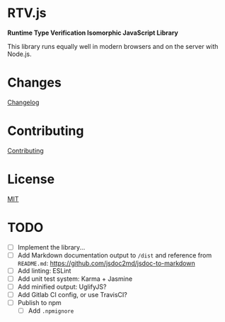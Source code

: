 # RTV.js

__Runtime Type Verification Isomorphic JavaScript Library__

This library runs equally well in modern browsers and on the server with Node.js.

# Changes

[Changelog](CHANGELOG.md)

# Contributing

[Contributing](CONTRIBUTING.md)

# License

[MIT](LICENSE.md)

# TODO

- [ ] Implement the library...
- [ ] Add Markdown documentation output to `/dist` and reference from `README.md`: https://github.com/jsdoc2md/jsdoc-to-markdown
- [ ] Add linting: ESLint
- [ ] Add unit test system: Karma + Jasmine
- [ ] Add minified output: UglifyJS?
- [ ] Add Gitlab CI config, or use TravisCI?
- [ ] Publish to npm
    - [ ] Add `.npmignore`

